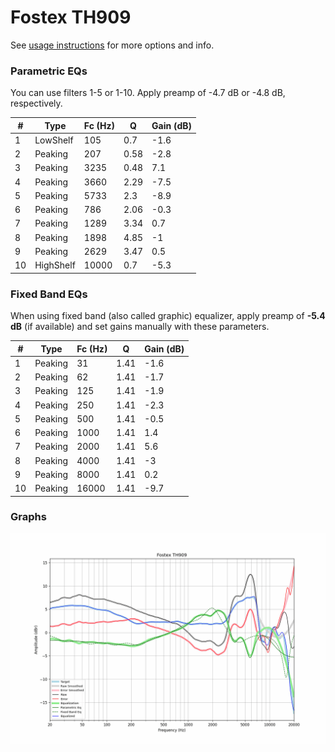 # Fostex TH909
See [usage instructions](https://github.com/jaakkopasanen/AutoEq#usage) for more options and info.

### Parametric EQs
You can use filters 1-5 or 1-10. Apply preamp of -4.7 dB or -4.8 dB, respectively.

|   # | Type      |   Fc (Hz) |    Q |   Gain (dB) |
|-----|-----------|-----------|------|-------------|
|   1 | LowShelf  |       105 | 0.7  |        -1.6 |
|   2 | Peaking   |       207 | 0.58 |        -2.8 |
|   3 | Peaking   |      3235 | 0.48 |         7.1 |
|   4 | Peaking   |      3660 | 2.29 |        -7.5 |
|   5 | Peaking   |      5733 | 2.3  |        -8.9 |
|   6 | Peaking   |       786 | 2.06 |        -0.3 |
|   7 | Peaking   |      1289 | 3.34 |         0.7 |
|   8 | Peaking   |      1898 | 4.85 |        -1   |
|   9 | Peaking   |      2629 | 3.47 |         0.5 |
|  10 | HighShelf |     10000 | 0.7  |        -5.3 |

### Fixed Band EQs
When using fixed band (also called graphic) equalizer, apply preamp of **-5.4 dB** (if available) and set gains manually with these parameters.

|   # | Type    |   Fc (Hz) |    Q |   Gain (dB) |
|-----|---------|-----------|------|-------------|
|   1 | Peaking |        31 | 1.41 |        -1.6 |
|   2 | Peaking |        62 | 1.41 |        -1.7 |
|   3 | Peaking |       125 | 1.41 |        -1.9 |
|   4 | Peaking |       250 | 1.41 |        -2.3 |
|   5 | Peaking |       500 | 1.41 |        -0.5 |
|   6 | Peaking |      1000 | 1.41 |         1.4 |
|   7 | Peaking |      2000 | 1.41 |         5.6 |
|   8 | Peaking |      4000 | 1.41 |        -3   |
|   9 | Peaking |      8000 | 1.41 |         0.2 |
|  10 | Peaking |     16000 | 1.41 |        -9.7 |

### Graphs
![](./Fostex%20TH909.png)
